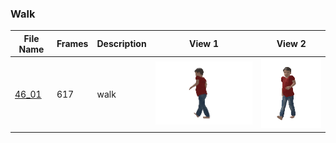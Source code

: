 ### Walk
|File Name|Frames|Description|View 1|View 2|
|-|-|-|-|-|
|[46_01](https://github.com/Shriinivas/cmubvh/raw/main/Sequence-046-056/46/Data/46_01.zip)|617|walk|<img src="https://github.com/Shriinivas/cmubvhgifs/blob/main/Sequence-046-056/46/46_01_0.gif"/>|<img src="https://github.com/Shriinivas/cmubvhgifs/blob/main/Sequence-046-056/46/46_01_1.gif"/>|
